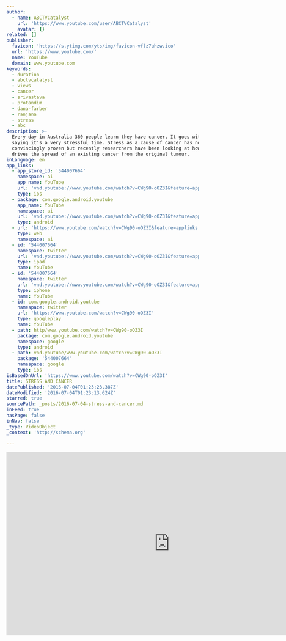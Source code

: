 ```yaml
---
author:
  - name: ABCTVCatalyst
    url: 'https://www.youtube.com/user/ABCTVCatalyst'
    avatar: {}
related: []
publisher:
  favicon: 'https://s.ytimg.com/yts/img/favicon-vflz7uhzw.ico'
  url: 'https://www.youtube.com/'
  name: YouTube
  domain: www.youtube.com
keywords:
  - duration
  - abctvcatalyst
  - views
  - cancer
  - srivastava
  - protandim
  - dana-farber
  - ranjana
  - stress
  - abc
description: >-
  Every day in Australia 360 people learn they have cancer. It goes without
  saying it's a very stressful time. Stress as a cause of cancer has not been
  convincingly proven but recently researchers have been looking at how stress
  drives the spread of an existing cancer from the original tumour.
inLanguage: en
app_links:
  - app_store_id: '544007664'
    namespace: ai
    app_name: YouTube
    url: 'vnd.youtube://www.youtube.com/watch?v=CWg90-oOZ3I&feature=applinks'
    type: ios
  - package: com.google.android.youtube
    app_name: YouTube
    namespace: ai
    url: 'vnd.youtube://www.youtube.com/watch?v=CWg90-oOZ3I&feature=applinks'
    type: android
  - url: 'https://www.youtube.com/watch?v=CWg90-oOZ3I&feature=applinks'
    type: web
    namespace: ai
  - id: '544007664'
    namespace: twitter
    url: 'vnd.youtube://www.youtube.com/watch?v=CWg90-oOZ3I&feature=applinks'
    type: ipad
    name: YouTube
  - id: '544007664'
    namespace: twitter
    url: 'vnd.youtube://www.youtube.com/watch?v=CWg90-oOZ3I&feature=applinks'
    type: iphone
    name: YouTube
  - id: com.google.android.youtube
    namespace: twitter
    url: 'https://www.youtube.com/watch?v=CWg90-oOZ3I'
    type: googleplay
    name: YouTube
  - path: http/www.youtube.com/watch?v=CWg90-oOZ3I
    package: com.google.android.youtube
    namespace: google
    type: android
  - path: vnd.youtube/www.youtube.com/watch?v=CWg90-oOZ3I
    package: '544007664'
    namespace: google
    type: ios
isBasedOnUrl: 'https://www.youtube.com/watch?v=CWg90-oOZ3I'
title: STRESS AND CANCER
datePublished: '2016-07-04T01:23:23.387Z'
dateModified: '2016-07-04T01:23:13.624Z'
starred: true
sourcePath: _posts/2016-07-04-stress-and-cancer.md
inFeed: true
hasPage: false
inNav: false
_type: VideoObject
_context: 'http://schema.org'

---
```

<iframe src="https://cdn.embedly.com/widgets/media.html?src=https%3A%2F%2Fwww.youtube.com%2Fembed%2FCWg90-oOZ3I%3Ffeature%3Doembed&amp;url=http%3A%2F%2Fwww.youtube.com%2Fwatch%3Fv%3DCWg90-oOZ3I&amp;image=https%3A%2F%2Fi.ytimg.com%2Fvi%2FCWg90-oOZ3I%2Fhqdefault.jpg&amp;key=b7d04c9b404c499eba89ee7072e1c4f7&amp;type=text%2Fhtml&amp;schema=youtube" width="854" height="480" scrolling="no" frameborder="0" allowfullscreen="" style=""></iframe>